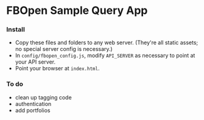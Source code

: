 # FBOpen Sample Query App

### Install
* Copy these files and folders to any web server. (They're all static assets; no special server config is necessary.)
* In `config/fbopen_config.js`, modify `API_SERVER` as necessary to point at your API server.
* Point your browser at `index.html`.

### To do
* clean up tagging code
* authentication
* add portfolios
